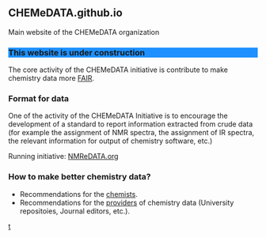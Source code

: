 ## CHEMeDATA.github.io
Main website of the CHEMeDATA organization

<h3 style="background-color:DodgerBlue;">This website is under construction</h3>

The core activity of the CHEMeDATA initiative is contribute to make chemistry data more [FAIR](https://www.go-fair.org/fair-principles/).



### Format for data

One of the activity of the CHEMeDATA Initiative is to encourage the development of a standard to report information extracted from crude data (for example the assignment of NMR spectra, the assignment of IR spectra, the relevant information for output of chemistry software, etc.)

Running initiative: [NMReDATA.org](https://nmredata.org/)

### How to make better chemistry data?

- Recommendations for the [chemists](chemists.md).
- Recommendations for the [providers](data_provider.md) of chemistry data (University repositoies, Journal editors, etc.).

[t](test_html_javascritp.html)
